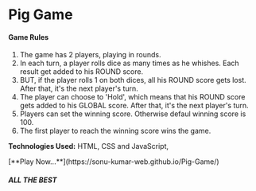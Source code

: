 <h1>Pig Game</h1>
<h4>Game Rules</h4>
<ol>
  <li>The game has 2 players, playing in rounds.</li>
  <li>In each turn, a player rolls dice as many times as he whishes. Each result get added to his ROUND score.</li>
  <li>BUT, if the player rolls 1 on both dices, all his ROUND score gets lost. After that, it's the next player's turn.</li>
  <li>The player can choose to 'Hold', which means that his ROUND score gets added to his GLOBAL score. After that, it's the next player's turn.</li>
  <li>Players can set the winning score. Otherwise defaul winning score is 100.</li>
  <li>The first player to reach the winning score wins the game.</li>
</ol>
<p><b>Technologies Used:</b> HTML, CSS and JavaScript,</p>
[**Play Now...**](https://sonu-kumar-web.github.io/Pig-Game/)
<h5>ALL THE BEST</h5>
